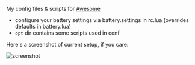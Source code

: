 My config files & scripts for [Awesome](http://awesome.naquadah.org/)

- configure your battery settings via battery.settings in rc.lua (overrides defaults in battery.lua)
- `opt` dir contains some scripts used in conf


Here's a screenshot of current setup, if you care:

![screenshot](http://junk.starenka.net/awesome.jpg)
